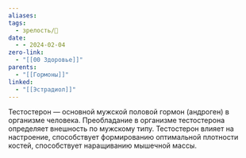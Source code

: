 ```yaml
---
aliases: 
tags:
  - зрелость/🌱
date:
  - - 2024-02-04
zero-link:
  - "[[00 Здоровье]]"
parents:
  - "[[Гормоны]]"
linked:
  - "[[Эстрадиол]]"
---
```

Тестостерон — основной мужской половой гормон (андроген) в организме человека. Преобладание в организме тестостерона определяет внешность по мужскому типу. Тестостерон влияет на настроение, способствует формированию оптимальной плотности костей, способствует наращиванию мышечной массы.